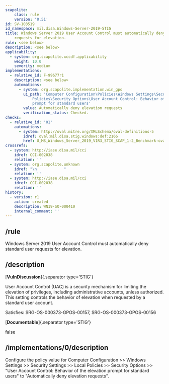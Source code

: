 ```yaml
---
scapolite:
    class: rule
    version: '0.51'
id: SV-103519
id_namespace: mil.disa.Windows-Server-2019-STIG
title: Windows Server 2019 User Account Control must automatically deny standard user
    requests for elevation.
rule: <see below>
description: <see below>
applicability:
  - system: org.scapolite.xccdf.applicability
    weight: 10.0
    severity: medium
implementations:
  - relative_id: F-99677r1
    description: <see below>
    automations:
      - system: org.scapolite.implementation.win_gpo
        ui_path: 'Computer Configuration\Policies\Windows Settings\Security Settings\Local
            Policies\Security Options\User Account Control: Behavior of the elevation
            prompt for standard users'
        value: Automatically deny elevation requests
        verification_status: Checked.
checks:
  - relative_id: '01'
    automations:
      - system: http://oval.mitre.org/XMLSchema/oval-definitions-5
        idref: oval:mil.disa.stig.windows:def:2166
        href: U_MS_Windows_Server_2019_V1R3_STIG_SCAP_1-2_Benchmark-oval.xml
crossrefs:
  - system: http://iase.disa.mil/cci
    idref: CCI-002038
    relation: ''
  - system: org.scapolite.unknown
    idref: "\n            "
    relation: ''
  - system: http://iase.disa.mil/cci
    idref: CCI-002038
    relation: ''
history:
  - version: r1
    action: created
    description: WN19-SO-000410
    internal_comment: ''
---
```



## /rule

Windows Server 2019 User Account Control must automatically deny standard user requests for elevation.

## /description

[**VulnDiscussion**]{.separator type='STIG'}

User Account Control (UAC) is a security mechanism for limiting the elevation of privileges, including administrative accounts, unless authorized. This setting controls the behavior of elevation when requested by a standard user account.

Satisfies: SRG-OS-000373-GPOS-00157, SRG-OS-000373-GPOS-00156

[**Documentable**]{.separator type='STIG'}

false

## /implementations/0/description

Configure the policy value for Computer Configuration >> Windows Settings >> Security Settings >> Local Policies >> Security Options >> "User Account Control: Behavior of the elevation prompt for standard users" to "Automatically deny elevation requests".
